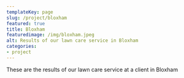 ```yaml
---
templateKey: page
slug: /project/bloxham
featured: true
title: Bloxham
featuredimage: /img/bloxham.jpeg
alt: Results of our lawn care service in Bloxham
categories:
- project
---
```

These are the results of our lawn care service at a client in Bloxham


